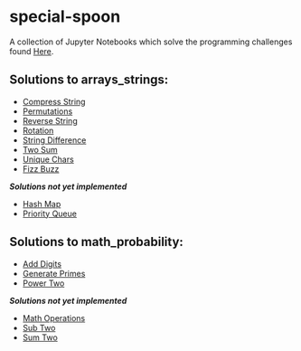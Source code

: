 # special-spoon
A collection of Jupyter Notebooks which solve the programming challenges
found [Here](https://github.com/donnemartin/interactive-coding-challenges).


## Solutions to arrays_strings:
* [Compress String](https://github.com/SteveJSmith1/special-spoon/blob/master/arrays_strings/compress/compress_challenge.ipynb)
* [Permutations](https://github.com/SteveJSmith1/special-spoon/blob/master/arrays_strings/permutation/permutation_challenge.ipynb)
* [Reverse String](https://github.com/SteveJSmith1/special-spoon/blob/master/arrays_strings/reverse_string/reverse_string_challenge.ipynb)
* [Rotation](https://github.com/SteveJSmith1/special-spoon/blob/master/arrays_strings/rotation/rotation_challenge.ipynb)
* [String Difference](https://github.com/SteveJSmith1/special-spoon/blob/master/arrays_strings/str_diff/str_diff_challenge.ipynb)
* [Two Sum](https://github.com/SteveJSmith1/special-spoon/blob/master/arrays_strings/two_sum/two_sum_challenge.ipynb)
* [Unique Chars](https://github.com/SteveJSmith1/special-spoon/blob/master/arrays_strings/unique_chars/unique_chars_challenge.ipynb)
* [Fizz Buzz](https://github.com/SteveJSmith1/special-spoon/blob/master/arrays_strings/fizz_buzz/fizz_buzz_challenge.ipynb)

***Solutions not yet implemented***
* [Hash Map](https://github.com/SteveJSmith1/special-spoon/blob/master/arrays_strings/hash_map/hash_map_challenge.ipynb)
* [Priority Queue](https://github.com/SteveJSmith1/special-spoon/blob/master/arrays_strings/priority_queue/priority_queue_challenge.ipynb)

## Solutions to math_probability:
* [Add Digits](https://github.com/SteveJSmith1/special-spoon/blob/master/math_probability/add_digits/add_digits_challenge.ipynb)
* [Generate Primes](https://github.com/SteveJSmith1/special-spoon/blob/master/math_probability/generate_primes/check_prime_challenge.ipynb)
* [Power Two](https://github.com/SteveJSmith1/special-spoon/blob/master/math_probability/power_two/power_two_challenge.ipynb)

***Solutions not yet implemented***
* [Math Operations](https://github.com/SteveJSmith1/special-spoon/blob/master/math_probability/math_ops/math_ops_challenge.ipynb)
* [Sub Two](https://github.com/SteveJSmith1/special-spoon/blob/master/math_probability/sub_two/sub_two_challenge.ipynb)
* [Sum Two](https://github.com/SteveJSmith1/special-spoon/blob/master/math_probability/sum_two/sum_two_challenge.ipynb)
